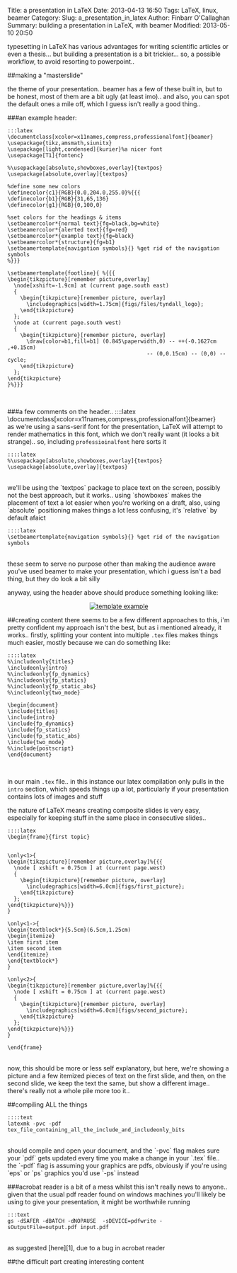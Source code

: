 Title: a presentation in LaTeX
Date: 2013-04-13 16:50
Tags: LaTeX, linux, beamer
Category:
Slug: a_presentation_in_latex
Author: Finbarr O'Callaghan
Summary: building a presentation in LaTeX, with beamer
Modified: 2013-05-10 20:50

typesetting in LaTeX has various advantages for writing scientific
articles or even a thesis... but building a presentation is a bit
trickier...  so, a possible workflow, to avoid resorting to powerpoint..

##making a "masterslide"

the theme of your presentation.. beamer has a few of these built in, but
to be honest, most of them are a bit ugly (at least imo).. and also, you
can spot the default ones a mile off, which I guess isn't really a good
thing..

###an example header:

    :::latex
    \documentclass[xcolor=x11names,compress,professionalfont]{beamer}
    \usepackage{tikz,amsmath,siunitx}
    \usepackage[light,condensed]{kurier}%a nicer font
    \usepackage[T1]{fontenc}

    %\usepackage[absolute,showboxes,overlay]{textpos}
    \usepackage[absolute,overlay]{textpos}

    %define some new colors
    \definecolor{c1}{RGB}{0.0,204.0,255.0}%{{{
    \definecolor{b1}{RGB}{31,65,136}
    \definecolor{g1}{RGB}{0,100,0}

    %set colors for the headings & items
    \setbeamercolor*{normal text}{fg=black,bg=white}
    \setbeamercolor*{alerted text}{fg=red}
    \setbeamercolor*{example text}{fg=black}
    \setbeamercolor*{structure}{fg=b1}
    \setbeamertemplate{navigation symbols}{} %get rid of the navigation symbols
    %}}}

    \setbeamertemplate{footline}{ %{{{
    \begin{tikzpicture}[remember picture,overlay]
      \node[xshift=-1.9cm] at (current page.south east)
      {
        \begin{tikzpicture}[remember picture, overlay]
          \includegraphics[width=1.75cm]{figs/files/tyndall_logo};
        \end{tikzpicture}
      };
      \node at (current page.south west)
      {
        \begin{tikzpicture}[remember picture, overlay]
          \draw[color=b1,fill=b1] (0.845\paperwidth,0) -- ++(-0.1627cm ,+0.15cm)
                                                -- (0,0.15cm) -- (0,0) -- cycle;
        \end{tikzpicture}
      };
    \end{tikzpicture}
    }%}}}


<br/>


###a few comments on the header..
    ::::latex
    \documentclass[xcolor=x11names,compress,professionalfont]{beamer}
<br/>
as we're using a sans-serif font for the presentation, LaTeX will attempt to
render mathematics in this font, which we don't really want (it looks a bit
strange)..  so, including `professioinalfont` here sorts it

    ::::latex
    %\usepackage[absolute,showboxes,overlay]{textpos}
    \usepackage[absolute,overlay]{textpos}
<br/>
we'll be using the `textpos` package to place text on the screen, possibly not
the best approach, but it works..  using `showboxes` makes the placement of
text a lot easier when you're working on a draft, also, using `absolute`
positioning makes things a lot less confusing, it's `relative` by default afaict

    ::::latex
    \setbeamertemplate{navigation symbols}{} %get rid of the navigation symbols
<br/>
these seem to serve no purpose other than making the audience aware you've used
beamer to make your presentation, which i guess isn't a bad thing, but they do
look a bit silly

anyway, using the header above should produce something looking like:
[<p align="center"><img src="/static/images/template_thumb.png" alt="template example"/></p>][2]

##creating content
there seems to be a few different approaches to this, i'm pretty confident my approach isn't the best, but as i mentioned already, it works..
firstly, splitting your content into multiple `.tex` files makes things much easier, mostly because we can do something like:

    ::::latex
    %\includeonly{titles}
    \includeonly{intro}
    %\includeonly{fp_dynamics}
    %\includeonly{fp_statics}
    %\includeonly{fp_static_abs}
    %\includeonly{two_mode}

    \begin{document}
    \include{titles}
    \include{intro}
    \include{fp_dynamics}
    \include{fp_statics}
    \include{fp_static_abs}
    \include{two_mode}
    %\include{postscript}
    \end{document}
<br/>

in our main `.tex` file.. in this instance our latex compilation only pulls in
the `intro` section, which speeds things up a lot, particularly if your
presentation contains lots of images and stuff

the nature of LaTeX means creating composite slides is very easy, especially
for keeping stuff in the same place in consecutive slides..

    ::::latex
    \begin{frame}{first topic}


    \only<1>{
    \begin{tikzpicture}[remember picture,overlay]%{{{
      \node [ xshift = 0.75cm ] at (current page.west)
      {
        \begin{tikzpicture}[remember picture, overlay]
          \includegraphics[width=6.0cm]{figs/first_picture};
        \end{tikzpicture}
      };
    \end{tikzpicture}%}}}
    }

    \only<1->{
    \begin{textblock*}{5.5cm}(6.5cm,1.25cm)
    \begin{itemize}
    \item first item
    \item second item
    \end{itemize}
    \end{textblock*}
    }

    \only<2>{
    \begin{tikzpicture}[remember picture,overlay]%{{{
      \node [ xshift = 0.75cm ] at (current page.west)
      {
        \begin{tikzpicture}[remember picture, overlay]
          \includegraphics[width=6.0cm]{figs/second_picture};
        \end{tikzpicture}
      };
    \end{tikzpicture}%}}}
    }

    \end{frame}
<br/>
now, this should be more or less self explanatory, but here, we're showing a
picture and a few itemized pieces of text on the first slide, and then, on the
second slide, we keep the text the same, but show a different image.. there's
really not a whole pile more too it..

##compiling ALL the things

    ::::text
    latexmk -pvc -pdf tex_file_containing_all_the_include_and_includeonly_bits
<br/>
should compile and open your document, and the `-pvc` flag makes sure your
`pdf` gets updated every time you make a change in your `.tex` file.. the
`-pdf` flag is assuming your graphics are pdfs, obviously if you're using `eps`
or `ps` graphics you'd use `-ps` instead

###acrobat reader is a bit of a mess
whilst this isn't really news to anyone.. given that the usual pdf reader found
on windows machines you'll likely be using to give your presentation, it might
be worthwhile running

    :::text
    gs -dSAFER -dBATCH -dNOPAUSE  -sDEVICE=pdfwrite -sOutputFile=output.pdf input.pdf
<br/>
as suggested [here][1], due to a bug in acrobat reader

##the difficult part
creating interesting content

[1]: http://tex.stackexchange.com/q/64448
[2]: /static/images/template.png
